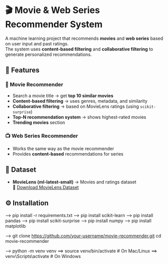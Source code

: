 # 🎬 Movie & Web Series Recommender System  

A machine learning project that recommends **movies** and **web series** based on user input and past ratings.  
The system uses **content-based filtering** and **collaborative filtering** to generate personalized recommendations.  



## 🚀 Features  

### 🎥 Movie Recommender  
- Search a movie title → get **top 10 similar movies**  
- **Content-based filtering** → uses genres, metadata, and similarity  
- **Collaborative filtering** → based on MovieLens ratings (using `scikit-surprise`)  
- **Top-N recommendation system** → shows highest-rated movies  
- **Trending movies** section  

### 📺 Web Series Recommender  
- Works the same way as the movie recommender  
- Provides **content-based** recommendations for series  



## 📂 Dataset  

- **MovieLens (ml-latest-small)** → Movies and ratings dataset  
  🔗 [Download MovieLens Dataset](https://grouplens.org/datasets/movielens/)  



## ⚙️ Installation  

--> pip install -r requirements.txt
--> pip install scikit-learn
--> pip install pandas
--> pip install scikit-surprise
--> pip install numpy
--> pip install matplotlib

--> git clone https://github.com/your-username/movie-recommender.git
cd movie-recommender

--> python -m venv venv
==> source venv/bin/activate   # On Mac/Linux
==> venv\Scripts\activate      # On Windows



